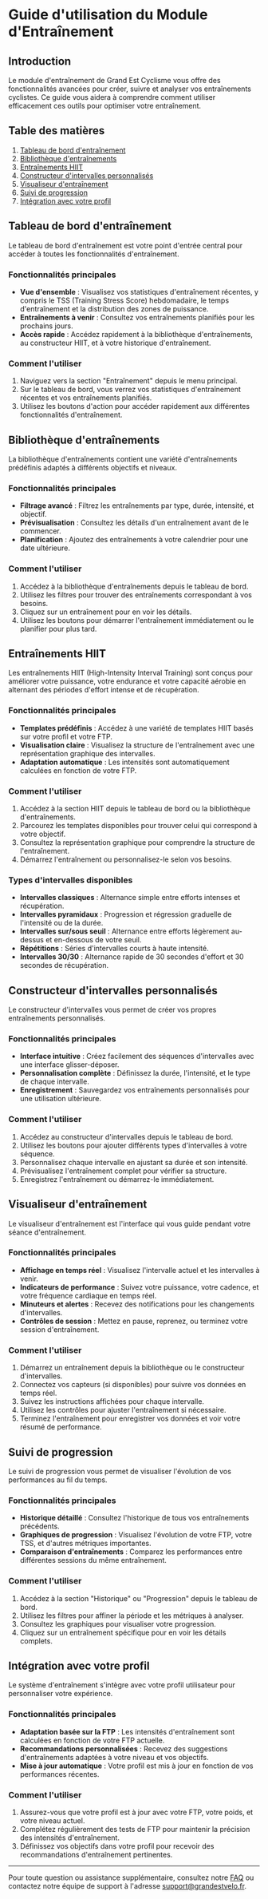 # Guide d'utilisation du Module d'Entraînement

## Introduction

Le module d'entraînement de Grand Est Cyclisme vous offre des fonctionnalités avancées pour créer, suivre et analyser vos entraînements cyclistes. Ce guide vous aidera à comprendre comment utiliser efficacement ces outils pour optimiser votre entraînement.

## Table des matières

1. [Tableau de bord d'entraînement](#tableau-de-bord-dentraînement)
2. [Bibliothèque d'entraînements](#bibliothèque-dentraînements)
3. [Entraînements HIIT](#entraînements-hiit)
4. [Constructeur d'intervalles personnalisés](#constructeur-dintervalles-personnalisés)
5. [Visualiseur d'entraînement](#visualiseur-dentraînement)
6. [Suivi de progression](#suivi-de-progression)
7. [Intégration avec votre profil](#intégration-avec-votre-profil)

## Tableau de bord d'entraînement

Le tableau de bord d'entraînement est votre point d'entrée central pour accéder à toutes les fonctionnalités d'entraînement.

### Fonctionnalités principales

- **Vue d'ensemble** : Visualisez vos statistiques d'entraînement récentes, y compris le TSS (Training Stress Score) hebdomadaire, le temps d'entraînement et la distribution des zones de puissance.
- **Entraînements à venir** : Consultez vos entraînements planifiés pour les prochains jours.
- **Accès rapide** : Accédez rapidement à la bibliothèque d'entraînements, au constructeur HIIT, et à votre historique d'entraînement.

### Comment l'utiliser

1. Naviguez vers la section "Entraînement" depuis le menu principal.
2. Sur le tableau de bord, vous verrez vos statistiques d'entraînement récentes et vos entraînements planifiés.
3. Utilisez les boutons d'action pour accéder rapidement aux différentes fonctionnalités d'entraînement.

## Bibliothèque d'entraînements

La bibliothèque d'entraînements contient une variété d'entraînements prédéfinis adaptés à différents objectifs et niveaux.

### Fonctionnalités principales

- **Filtrage avancé** : Filtrez les entraînements par type, durée, intensité, et objectif.
- **Prévisualisation** : Consultez les détails d'un entraînement avant de le commencer.
- **Planification** : Ajoutez des entraînements à votre calendrier pour une date ultérieure.

### Comment l'utiliser

1. Accédez à la bibliothèque d'entraînements depuis le tableau de bord.
2. Utilisez les filtres pour trouver des entraînements correspondant à vos besoins.
3. Cliquez sur un entraînement pour en voir les détails.
4. Utilisez les boutons pour démarrer l'entraînement immédiatement ou le planifier pour plus tard.

## Entraînements HIIT

Les entraînements HIIT (High-Intensity Interval Training) sont conçus pour améliorer votre puissance, votre endurance et votre capacité aérobie en alternant des périodes d'effort intense et de récupération.

### Fonctionnalités principales

- **Templates prédéfinis** : Accédez à une variété de templates HIIT basés sur votre profil et votre FTP.
- **Visualisation claire** : Visualisez la structure de l'entraînement avec une représentation graphique des intervalles.
- **Adaptation automatique** : Les intensités sont automatiquement calculées en fonction de votre FTP.

### Comment l'utiliser

1. Accédez à la section HIIT depuis le tableau de bord ou la bibliothèque d'entraînements.
2. Parcourez les templates disponibles pour trouver celui qui correspond à votre objectif.
3. Consultez la représentation graphique pour comprendre la structure de l'entraînement.
4. Démarrez l'entraînement ou personnalisez-le selon vos besoins.

### Types d'intervalles disponibles

- **Intervalles classiques** : Alternance simple entre efforts intenses et récupération.
- **Intervalles pyramidaux** : Progression et régression graduelle de l'intensité ou de la durée.
- **Intervalles sur/sous seuil** : Alternance entre efforts légèrement au-dessus et en-dessous de votre seuil.
- **Répétitions** : Séries d'intervalles courts à haute intensité.
- **Intervalles 30/30** : Alternance rapide de 30 secondes d'effort et 30 secondes de récupération.

## Constructeur d'intervalles personnalisés

Le constructeur d'intervalles vous permet de créer vos propres entraînements personnalisés.

### Fonctionnalités principales

- **Interface intuitive** : Créez facilement des séquences d'intervalles avec une interface glisser-déposer.
- **Personnalisation complète** : Définissez la durée, l'intensité, et le type de chaque intervalle.
- **Enregistrement** : Sauvegardez vos entraînements personnalisés pour une utilisation ultérieure.

### Comment l'utiliser

1. Accédez au constructeur d'intervalles depuis le tableau de bord.
2. Utilisez les boutons pour ajouter différents types d'intervalles à votre séquence.
3. Personnalisez chaque intervalle en ajustant sa durée et son intensité.
4. Prévisualisez l'entraînement complet pour vérifier sa structure.
5. Enregistrez l'entraînement ou démarrez-le immédiatement.

## Visualiseur d'entraînement

Le visualiseur d'entraînement est l'interface qui vous guide pendant votre séance d'entraînement.

### Fonctionnalités principales

- **Affichage en temps réel** : Visualisez l'intervalle actuel et les intervalles à venir.
- **Indicateurs de performance** : Suivez votre puissance, votre cadence, et votre fréquence cardiaque en temps réel.
- **Minuteurs et alertes** : Recevez des notifications pour les changements d'intervalles.
- **Contrôles de session** : Mettez en pause, reprenez, ou terminez votre session d'entraînement.

### Comment l'utiliser

1. Démarrez un entraînement depuis la bibliothèque ou le constructeur d'intervalles.
2. Connectez vos capteurs (si disponibles) pour suivre vos données en temps réel.
3. Suivez les instructions affichées pour chaque intervalle.
4. Utilisez les contrôles pour ajuster l'entraînement si nécessaire.
5. Terminez l'entraînement pour enregistrer vos données et voir votre résumé de performance.

## Suivi de progression

Le suivi de progression vous permet de visualiser l'évolution de vos performances au fil du temps.

### Fonctionnalités principales

- **Historique détaillé** : Consultez l'historique de tous vos entraînements précédents.
- **Graphiques de progression** : Visualisez l'évolution de votre FTP, votre TSS, et d'autres métriques importantes.
- **Comparaison d'entraînements** : Comparez les performances entre différentes sessions du même entraînement.

### Comment l'utiliser

1. Accédez à la section "Historique" ou "Progression" depuis le tableau de bord.
2. Utilisez les filtres pour affiner la période et les métriques à analyser.
3. Consultez les graphiques pour visualiser votre progression.
4. Cliquez sur un entraînement spécifique pour en voir les détails complets.

## Intégration avec votre profil

Le système d'entraînement s'intègre avec votre profil utilisateur pour personnaliser votre expérience.

### Fonctionnalités principales

- **Adaptation basée sur la FTP** : Les intensités d'entraînement sont calculées en fonction de votre FTP actuelle.
- **Recommandations personnalisées** : Recevez des suggestions d'entraînements adaptées à votre niveau et vos objectifs.
- **Mise à jour automatique** : Votre profil est mis à jour en fonction de vos performances récentes.

### Comment l'utiliser

1. Assurez-vous que votre profil est à jour avec votre FTP, votre poids, et votre niveau actuel.
2. Complétez régulièrement des tests de FTP pour maintenir la précision des intensités d'entraînement.
3. Définissez vos objectifs dans votre profil pour recevoir des recommandations d'entraînement pertinentes.

---

Pour toute question ou assistance supplémentaire, consultez notre [FAQ](./TrainingFAQ.md) ou contactez notre équipe de support à l'adresse support@grandestvelo.fr.
